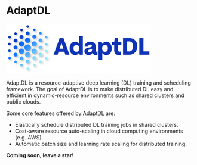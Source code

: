 # AdaptDL

![AdaptDL Logo](AdaptDLHorizLogo.png)

AdaptDL is a resource-adaptive deep learning (DL) training and scheduling
framework. The goal of AdaptDL is to make distributed DL easy and efficient
in dynamic-resource environments such as shared clusters and public clouds.

Some core features offered by AdaptDL are:

-  Elastically schedule distributed DL training jobs in shared clusters.
-  Cost-aware resource auto-scaling in cloud computing environments (e.g. AWS).
-  Automatic batch size and learning rate scaling for distributed training.

**Coming soon, leave a star!**
